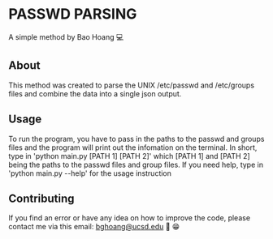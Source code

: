 # PASSWD PARSING
A simple method by Bao Hoang :computer:

## About

This method was created to parse the UNIX /etc/passwd and /etc/groups files and combine the data into a single json output. 

## Usage
To run the program, you have to pass in the paths to the passwd and groups files and the program will print out the infomation on the terminal. 
In short, type in 'python main.py [PATH 1] [PATH 2]' which [PATH 1] and [PATH 2] being the paths to the passwd files and group files. 
If you need help, type in 'python main.py --help' for the usage instruction

## Contributing
If you find an error or have any idea on how to improve the code, please contact me via this email: bghoang@ucsd.edu :pray: :grin: 
